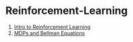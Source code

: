# Reinforcement-Learning

1. [Intro to Reinforcement Learning](https://github.com/Adity-star/Reinforcement-Learning/tree/main/Intro%20to%20RL)
2. [MDPs and Bellman Equations](https://github.com/Adity-star/Reinforcement-Learning/tree/main/MDP%20and%20Bellaman's%20eqation#mdps-and-bellman-equations)
